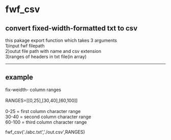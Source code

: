 # fwf_csv
convert fixed-width-formatted txt to csv
----------------------------
this pakage export function which takes 3 arguments</br>
1)input fwf filepath</br>
2)outut file path with name and csv extension</br>
3)ranges of headers in txt file(in array)</br>

--------------------------
## example

fix-weidth- column ranges</br>
</br>
RANGES=[[0,25],[30,40],[60,100]]</br>
</br>
0-25  =  first column character range</br>
30-40  =  second column character range</br>
60-100  =  third column character range</br>

fwf_csv('./abc.txt','./out.csv',RANGES)
